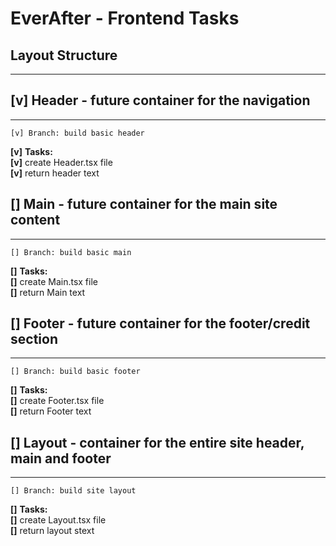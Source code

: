 # EverAfter - Frontend Tasks

## Layout Structure

---

## **[v]** Header - future container for the navigation

---

    [v] Branch: build basic header

**[v]** **Tasks:** \
**[v]** create Header.tsx file\
**[v]** return header text

## **[]** Main - future container for the main site content

---

    [] Branch: build basic main

**[]** **Tasks:** \
**[]** create Main.tsx file\
**[]** return Main text

## **[]** Footer - future container for the footer/credit section

---

    [] Branch: build basic footer

**[]** **Tasks:** \
**[]** create Footer.tsx file\
**[]** return Footer text

## **[]** Layout - container for the entire site header, main and footer

---

    [] Branch: build site layout

**[]** **Tasks:** \
**[]** create Layout.tsx file\
**[]** return layout stext

